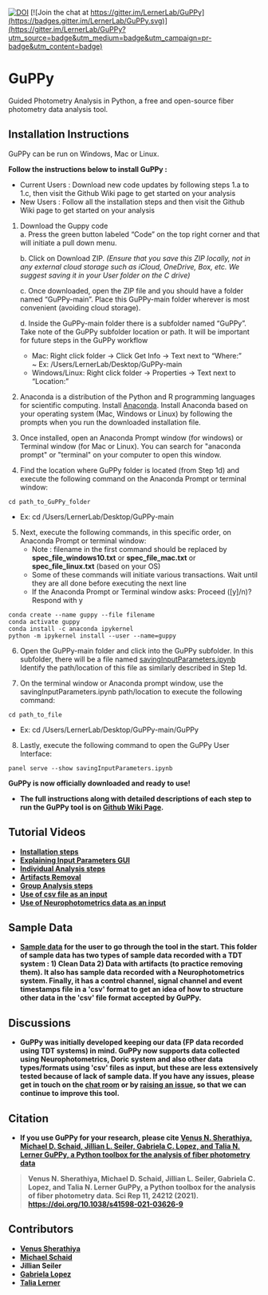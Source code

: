 [![DOI](https://zenodo.org/badge/382176345.svg)](https://zenodo.org/badge/latestdoi/382176345) [![Join the chat at https://gitter.im/LernerLab/GuPPy](https://badges.gitter.im/LernerLab/GuPPy.svg)](https://gitter.im/LernerLab/GuPPy?utm_source=badge&utm_medium=badge&utm_campaign=pr-badge&utm_content=badge)
# GuPPy
 Guided Photometry Analysis in Python, a free and open-source fiber photometry data analysis tool.

## Installation Instructions

GuPPy can be run on Windows, Mac or Linux.

**Follow the instructions below to install GuPPy :** <br>
- Current Users : Download new code updates by following steps 1.a to 1.c, then visit the Github Wiki page to get started on your analysis
- New Users : Follow all the installation steps and then visit the Github Wiki page to get started on your analysis

1. Download the Guppy code <br>
   a. Press the green button labeled “Code” on the top right corner and that will initiate a pull down menu. <br>
   
   b. Click on Download ZIP. *(Ensure that you save this ZIP locally, not in any external cloud storage such as iCloud, OneDrive, Box, etc. We suggest saving it in your User folder on the C drive)* <br>
   
   c. Once downloaded, open the ZIP file and you should have a folder named “GuPPy-main”. Place this GuPPy-main folder wherever is most convenient (avoiding cloud storage). <br>
   
   d. Inside the GuPPy-main folder there is a subfolder named “GuPPy”. Take note of the GuPPy subfolder location or path. It will be important for future steps in the GuPPy workflow <br>
   - Mac: Right click folder → Click Get Info → Text next to “Where:” <br>
       ~ Ex: /Users/LernerLab/Desktop/GuPPy-main <br>
   - Windows/Linux: Right click folder → Properties → Text next to “Location:” <br>

2.  Anaconda is a distribution of the Python and R programming languages for scientific computing. Install [Anaconda](https://www.anaconda.com/products/individual#macos). Install Anaconda based on your operating system (Mac, Windows or Linux) by following the prompts when you run the downloaded installation file.

3. Once installed, open an Anaconda Prompt window (for windows) or Terminal window (for Mac or Linux). You can search for "anaconda prompt" or "terminal" on your computer to open this window.

4. Find the location where GuPPy folder is located (from Step 1d) and execute the following command on the Anaconda Prompt or terminal window: 

```
cd path_to_GuPPy_folder
```
   - Ex:  cd /Users/LernerLab/Desktop/GuPPy-main
  
5. Next, execute the following commands, in this specific order, on Anaconda Prompt or terminal window: <br>
   - Note : filename in the first command should be replaced by <b>spec_file_windows10.txt</b> or <b>spec_file_mac.txt</b> or <b>spec_file_linux.txt</b> (based on your OS) <br>
   - Some of these commands will initiate various transactions. Wait until they are all done before executing the next line <br>
   - If the Anaconda Prompt or Terminal window asks: Proceed ([y]/n)? Respond with y <br>
```
conda create --name guppy --file filename
conda activate guppy
conda install -c anaconda ipykernel
python -m ipykernel install --user --name=guppy
```
6. Open the GuPPy-main folder and click into the GuPPy subfolder. In this subfolder, there will be a file named [savingInputParameters.ipynb](https://github.com/LernerLab/GuPPy/blob/main/GuPPy/savingInputParameters.ipynb) Identify the path/location of this file as similarly described in Step 1d. 

7. On the terminal window or Anaconda prompt window, use the savingInputParameters.ipynb path/location to execute the following command: 

```
cd path_to_file
```
 - Ex: cd /Users/LernerLab/Desktop/GuPPy-main/GuPPy
 
8. Lastly, execute the following command to open the GuPPy User Interface:
```
panel serve --show savingInputParameters.ipynb
```
<b> GuPPy is now officially downloaded and ready to use! <b> <br>

- The full instructions along with detailed descriptions of each step to run the GuPPy tool is on [Github Wiki Page](https://github.com/LernerLab/GuPPy/wiki).

## Tutorial Videos

- [Installation steps](https://youtu.be/7qfU8xvj2nc)
- [Explaining Input Parameters GUI](https://youtu.be/aO7_QqbYZ84)
- [Individual Analysis steps](https://youtu.be/6IollIr9q6Y)
- [Artifacts Removal](https://youtu.be/KXh3vkkZxuo)
- [Group Analysis steps](https://youtu.be/lntf-SER_so)
- [Use of csv file as an input](https://youtu.be/Yrhartn5Hwk)
- [Use of Neurophotometrics data as an input](https://youtu.be/n1HSGRnBYPQ)

## Sample Data

- [Sample data](https://drive.google.com/drive/folders/1qO8ynfqRoEpWuJ0P1tYVHtLljJXoxufl?usp=sharing) for the user to go through the tool in the start. This folder of sample data has two types of sample data recorded with a TDT system : 1) Clean Data 2) Data with artifacts (to practice removing them). It also has sample data recorded with a Neurophotometrics system. Finally, it has a control channel, signal channel and event timestamps file in a 'csv' format to get an idea of how to structure other data in the 'csv' file format accepted by GuPPy.

## Discussions

- GuPPy was initially developed keeping our data (FP data recorded using TDT systems) in mind. GuPPy now supports data collected using Neurophotometrics, Doric system and also other data types/formats using 'csv' files as input, but these are less extensively tested because of lack of sample data. If you have any issues, please get in touch on the [chat room](https://gitter.im/LernerLab/GuPPy?utm_source=share-link&utm_medium=link&utm_campaign=share-link) or by [raising an issue](https://github.com/LernerLab/GuPPy/issues), so that we can continue to improve this tool.

## Citation

- If you use GuPPy for your research, please cite [Venus N. Sherathiya, Michael D. Schaid, Jillian L. Seiler, Gabriela C. Lopez, and Talia N. Lerner GuPPy, a Python toolbox for the analysis of fiber photometry data](https://www.nature.com/articles/s41598-021-03626-9)

> Venus N. Sherathiya, Michael D. Schaid, Jillian L. Seiler, Gabriela C. Lopez, and Talia N. Lerner GuPPy, a Python toolbox for the analysis of fiber photometry data. Sci Rep 11, 24212 (2021). https://doi.org/10.1038/s41598-021-03626-9

## Contributors

- [Venus Sherathiya](https://github.com/venus-sherathiya)
- [Michael Schaid](https://github.com/Mschaid)
- Jillian Seiler
- [Gabriela Lopez](https://github.com/glopez924)
- [Talia Lerner](https://github.com/talialerner)


